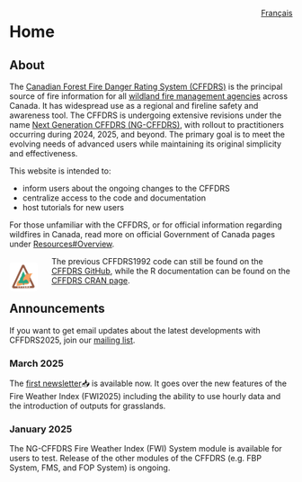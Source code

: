 <a href="https://cffdrs.github.io/website_fr/accueil/" target="_self" style="float: right;"> Français </a>

# Home

## About

The [Canadian Forest Fire Danger Rating System (CFFDRS)](https://natural-resources.canada.ca/our-natural-resources/forests/wildland-fires-insects-disturbances/canadian-forest-fire-danger-rating-system/14470) is the principal source of fire information for all [wildland fire management agencies](https://ciffc.ca/mobilization-stats/member-agencies) across Canada. It has widespread use as a regional and fireline safety and awareness tool. The CFFDRS is undergoing extensive revisions under the name [Next Generation CFFDRS (NG-CFFDRS)](https://ostrnrcan-dostrncan.canada.ca/handle/1845/245411), with rollout to practitioners occurring during 2024, 2025, and beyond. The primary goal is to meet the evolving needs of advanced users while maintaining its original simplicity and effectiveness.

This website is intended to:

- inform users about the ongoing changes to the CFFDRS
- centralize access to the code and documentation
- host tutorials for new users

For those unfamiliar with the CFFDRS, or for official information regarding wildfires in Canada, read more on official Government of Canada pages under 
<a href="../resources/#overview" target="_self">Resources#Overview</a>.

<img 
    style="display: block;
           width: 50px;
           padding: 0px;
           margin: 10px 25px 0px 0px;
           float: left;
           border-radius: 5px;"
    src="../img/CFFDRS1992.png" 
    alt="CFFDRS1992 logo">
</img>

The previous CFFDRS1992 code can still be found on the [CFFDRS GitHub](https://github.com/cffdrs), while the R documentation can be found on the [CFFDRS CRAN page](https://cran.r-project.org/web/packages/cffdrs/).

## Announcements

If you want to get email updates about the latest developments with CFFDRS2025, join our 
<a href="../contact/#newsletter-sign-up" target="_self">mailing list</a>.

### March 2025
The [first newsletter](../documents/Newsletter1_FWI2025_final.pdf)📥 is available now. It goes over the new features of the Fire Weather Index (FWI2025) including the ability to use hourly data and the introduction of outputs for grasslands.

### January 2025
The NG-CFFDRS Fire Weather Index (FWI) System module is available for users to test. Release of the other modules of the CFFDRS (e.g. FBP System, FMS, and FOP System) is ongoing.